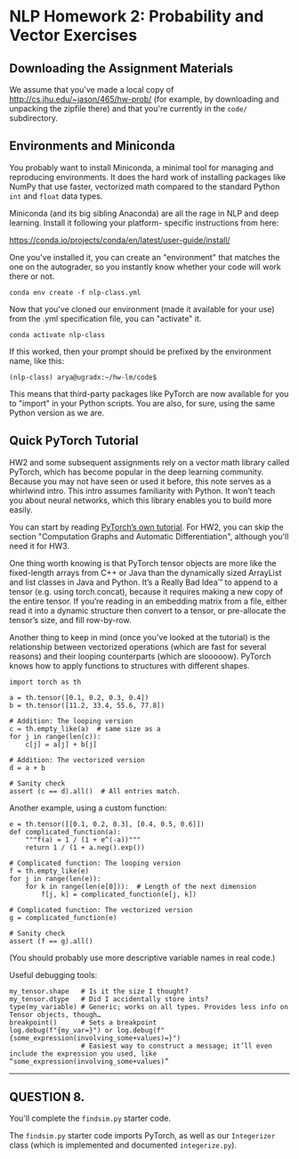 # NLP Homework 2: Probability and Vector Exercises

## Downloading the Assignment Materials

We assume that you've made a local copy of
<http://cs.jhu.edu/~jason/465/hw-prob/> (for example, by downloading
and unpacking the zipfile there) and that you're currently in the
`code/` subdirectory.

## Environments and Miniconda

You probably want to install Miniconda, a minimal tool
for managing and reproducing environments. It does the hard
work of installing packages like NumPy that use faster,
vectorized math compared to the standard Python `int` and `float`
data types.

Miniconda (and its big sibling Anaconda) are all the rage in
NLP and deep learning. Install it following your platform-
specific instructions from here:

<https://conda.io/projects/conda/en/latest/user-guide/install/>

One you've installed it, you can create an "environment" that
matches the one on the autograder, so you instantly know whether
your code will work there or not.

    conda env create -f nlp-class.yml

Now that you've cloned our environment (made it available for your use)
from the .yml specification file, you can "activate" it.

    conda activate nlp-class

If this worked, then your prompt should be prefixed by the 
environment name, like this:

    (nlp-class) arya@ugradx:~/hw-lm/code$

This means that third-party packages like PyTorch are now
available for you to "import" in your Python scripts. You
are also, for sure, using the same Python version as we are.

## Quick PyTorch Tutorial

HW2 and some subsequent assignments rely on a vector math library
called PyTorch, which has become popular in the deep learning
community. Because you may not have seen or used it before, this note
serves as a whirlwind intro. This intro assumes familiarity with
Python. It won’t teach you about neural networks, which this library
enables you to build more easily.

You can start by reading [PyTorch’s own tutorial](https://pytorch.org/tutorials/beginner/nlp/pytorch_tutorial.html).  For HW2, you can skip the section "Computation Graphs and Automatic Differentiation", although you'll need it for HW3.

One thing worth knowing is that PyTorch tensor objects are more like
the fixed-length arrays from C++ or Java than the dynamically sized
ArrayList and list classes in Java and Python. It’s a Really Bad Idea™
to append to a tensor (e.g. using torch.concat), because it requires
making a new copy of the entire tensor. If you’re reading in an
embedding matrix from a file, either read it into a dynamic structure
then convert to a tensor, or pre-allocate the tensor’s size, and fill
row-by-row.

Another thing to keep in mind (once you’ve looked at the tutorial) is
the relationship between vectorized operations (which are fast for
several reasons) and their looping counterparts (which are
slooooow). PyTorch knows how to apply functions to structures with
different shapes.

    import torch as th

	a = th.tensor([0.1, 0.2, 0.3, 0.4])
	b = th.tensor([11.2, 33.4, 55.6, 77.8])

	# Addition: The looping version
	c = th.empty_like(a)  # same size as a
	for j in range(len(c)):
		c[j] = a[j] + b[j]

	# Addition: The vectorized version
	d = a + b

	# Sanity check
	assert (c == d).all()  # All entries match.

Another example, using a custom function:

	e = th.tensor([[0.1, 0.2, 0.3], [0.4, 0.5, 0.6]])
	def complicated_function(a):
		"""f(a) = 1 / (1 + e^(-a))"""
		return 1 / (1 + a.neg().exp())

	# Complicated function: The looping version
	f = th.empty_like(e)
	for j in range(len(e)):
		for k in range(len(e[0])):  # Length of the next dimension
			f[j, k] = complicated_function(e[j, k])

	# Complicated function: The vectorized version
	g = complicated_function(e)

	# Sanity check
	assert (f == g).all()

(You should probably use more descriptive variable names in real code.)

Useful debugging tools:

    my_tensor.shape   # Is it the size I thought?
    my_tensor.dtype   # Did I accidentally store ints?
    type(my_variable) # Generic; works on all types. Provides less info on Tensor objects, though…
    breakpoint()      # Sets a breakpoint
    log.debug(f"{my_var=}") or log.debug(f"{some_expression(involving_some+values)=}") 
                      # Easiest way to construct a message; it’ll even include the expression you used, like “some_expression(involving_some+values)”
    
----------

## QUESTION 8.

You'll complete the `findsim.py` starter code.

The `findsim.py` starter code imports PyTorch, as well as our
`Integerizer` class (which is implemented and documented
`integerize.py`).
